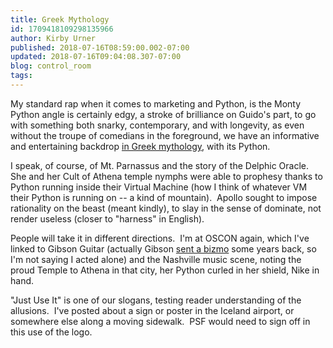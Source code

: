 ```yaml
---
title: Greek Mythology
id: 1709418109298135966
author: Kirby Urner
published: 2018-07-16T08:59:00.002-07:00
updated: 2018-07-16T09:04:08.307-07:00
blog: control_room
tags: 
---
```


My standard rap when it comes to marketing and Python, is the Monty Python angle is certainly edgy, a stroke of brilliance on Guido's part, to go with something both snarky, contemporary, and with longevity, as even without the troupe of comedians in the foreground, we have an informative and entertaining backdrop [in Greek mythology](https://mail.python.org/pipermail/edu-sig/2018-July/011975.html), with its Python.

I speak, of course, of Mt. Parnassus and the story of the Delphic Oracle.  She and her Cult of Athena temple nymphs were able to prophesy thanks to Python running inside their Virtual Machine (how I think of whatever VM their Python is running on -- a kind of mountain).  Apollo sought to impose rationality on the beast (meant kindly), to slay in the sense of dominate, not render useless (closer to "harness" in English).

People will take it in different directions.  I'm at OSCON again, which I've linked to Gibson Guitar (actually Gibson [sent a bizmo](https://worldgame.blogspot.com/2016/06/of-math-and-mythos.html) some years back, so I'm not saying I acted alone) and the Nashville music scene, noting the proud Temple to Athena in that city, her Python curled in her shield, Nike in hand.

"Just Use It" is one of our slogans, testing reader understanding of the allusions.  I've posted about a sign or poster in the Iceland airport, or somewhere else along a moving sidewalk.  PSF would need to sign off in this use of the logo.